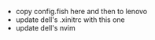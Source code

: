 - copy config.fish here and then to lenovo
- update dell's .xinitrc with this one
- update dell's nvim
